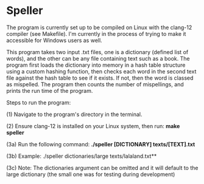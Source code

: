 # Speller

The program is currently set up to be compiled on Linux with the clang-12 compiler (see Makefile). I'm currently in the process of trying to make it accessible for Windows users as well.

This program takes two input .txt files, one is a dictionary (defined list of words), and the other can be any file containing text such as  a book. The program first loads the dictionary into memory in a hash table structure using a custom hashing function, then checks each word in the second text file against the hash table to see if it exists. If not, then the word is classed as mispelled. The program then counts the number of mispellings, and prints the run time of the program.

Steps to run the program:

(1) Navigate to the program's directory in the terminal.

(2) Ensure clang-12 is installed on your Linux system, then run: **make speller**

(3a) Run the following command: **./speller [DICTIONARY] texts/[TEXT].txt**

(3b) Example: ./speller dictionaries/large texts/lalaland.txt**

(3c) Note: The dictionaries argument can be omitted and it will default to the large dictionary (the small one was for testing during development)
